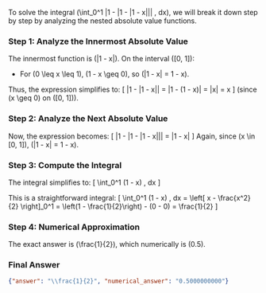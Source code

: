 To solve the integral \(\int_0^1 |1 - |1 - |1 - x||| \, dx\), we will break it down step by step by analyzing the nested absolute value functions.

### Step 1: Analyze the Innermost Absolute Value
The innermost function is \(|1 - x|\). On the interval \([0, 1]\):
- For \(0 \leq x \leq 1\), \(1 - x \geq 0\), so \(|1 - x| = 1 - x\).

Thus, the expression simplifies to:
\[ |1 - |1 - x|| = |1 - (1 - x)| = |x| = x \]
(since \(x \geq 0\) on \([0, 1]\)).

### Step 2: Analyze the Next Absolute Value
Now, the expression becomes:
\[ |1 - |1 - |1 - x||| = |1 - x| \]
Again, since \(x \in [0, 1]\), \(|1 - x| = 1 - x\).

### Step 3: Compute the Integral
The integral simplifies to:
\[ \int_0^1 (1 - x) \, dx \]

This is a straightforward integral:
\[ \int_0^1 (1 - x) \, dx = \left[ x - \frac{x^2}{2} \right]_0^1 = \left(1 - \frac{1}{2}\right) - (0 - 0) = \frac{1}{2} \]

### Step 4: Numerical Approximation
The exact answer is \(\frac{1}{2}\), which numerically is \(0.5\).

### Final Answer
```json
{"answer": "\\frac{1}{2}", "numerical_answer": "0.5000000000"}
```